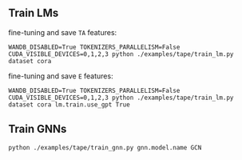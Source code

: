 ## Train LMs
fine-tuning and save `TA` features:
```shell
WANDB_DISABLED=True TOKENIZERS_PARALLELISM=False CUDA_VISIBLE_DEVICES=0,1,2,3 python ./examples/tape/train_lm.py dataset cora
```
fine-tuning and save `E` features:
```shell
WANDB_DISABLED=True TOKENIZERS_PARALLELISM=False CUDA_VISIBLE_DEVICES=0,1,2,3 python ./examples/tape/train_lm.py dataset cora lm.train.use_gpt True
```

## Train GNNs
```shell
python ./examples/tape/train_gnn.py gnn.model.name GCN
```